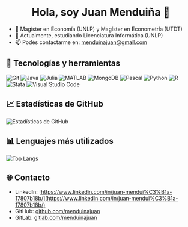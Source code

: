 <h1 align="center">Hola, soy Juan Menduiña 👋</h1>

- 🔭 Magíster en Economía (UNLP) y Magíster en Econometría (UTDT)
- 🌱 Actualmente, estudiando Licenciatura Informática (UNLP)
- 📫 Podés contactarme en: [menduinajuan@gmail.com](mailto:menduinajuan@gmail.com) 

## 🚀 Tecnologías y herramientas
![Git](https://img.shields.io/badge/Git-F05032?style=flat-square&logo=git&logoColor=white)  ![Java](https://img.shields.io/badge/Java-007396?style=flat-square&logo=java&logoColor=white)  ![Julia](https://img.shields.io/badge/Julia-9558B2?style=flat-square&logo=julia&logoColor=white)  ![MATLAB](https://img.shields.io/badge/MATLAB-0076A8?style=flat-square&logo=mathworks&logoColor=white)  ![MongoDB](https://img.shields.io/badge/MongoDB-47A248?style=flat-square&logo=mongodb&logoColor=white)  ![Pascal](https://img.shields.io/badge/Pascal-00599C?style=flat-square&logo=pascal&logoColor=white)  ![Python](https://img.shields.io/badge/Python-3776AB?style=flat-square&logo=python&logoColor=white)  ![R](https://img.shields.io/badge/R-276DC3?style=flat-square&logo=r&logoColor=white)  ![Stata](https://img.shields.io/badge/Stata-1A558F?style=flat-square&logo=stata&logoColor=white)  ![Visual Studio Code](https://img.shields.io/badge/Visual%20Studio%20Code-007ACC?style=flat-square&logo=visual-studio-code&logoColor=white)

## 📈 Estadísticas de GitHub
![Estadísticas de GitHub](https://github-readme-stats.vercel.app/api?username=menduinajuan&show_icons=true&theme=radical)

## 📊 Lenguajes más utilizados  
[![Top Langs](https://github-readme-stats.vercel.app/api/top-langs/?username=menduinajuan&layout=compact&theme=radical)](https://github.com/anuraghazra/github-readme-stats)

## 🌐 Contacto  
- LinkedIn: [https://www.linkedin.com/in/juan-mendui%C3%B1a-17807b18b/](https://www.linkedin.com/in/juan-mendui%C3%B1a-17807b18b/)  
- GitHub: [github.com/menduinajuan](https://github.com/menduinajuan)
- GitLab: [gitlab.com/menduinajuan](https://gitlab.com/menduinajuan)
